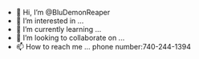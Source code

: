- 👋 Hi, I’m @BluDemonReaper
- 👀 I’m interested in ...
- 🌱 I’m currently learning ...
- 💞️ I’m looking to collaborate on ...
- 📫 How to reach me ... phone number:740-244-1394

<!---
BluDemonReaper/BluDemonReaper is a ✨ special ✨ repository because its `README.md` (this file) appears on your GitHub profile.
You can click the Preview link to take a look at your changes.
--->
